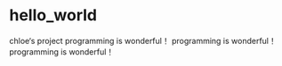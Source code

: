 # hello_world
chloe‘s project
programming is wonderful！
programming is wonderful！
programming is wonderful！
